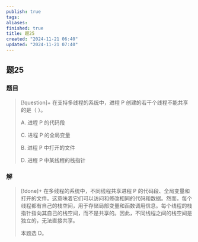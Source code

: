 ```yaml
---
publish: true
tags: 
aliases: 
finished: true
title: 题25
created: "2024-11-21 06:40"
updated: "2024-11-21 07:40"
---
```

## 题25
### 题目
> [!question]+
> 在支持多线程的系统中，进程 P 创建的若干个线程不能共享的是（ ）。
> 
> A. 进程 P 的代码段
> 
> C. 进程 P 的全局变量
> 
> B. 进程 P 中打开的文件
> 
> D. 进程 P 中某线程的栈指针
### 解
> [!done]+
> 在多线程的系统中，不同线程共享进程 P 的代码段、全局变量和打开的文件。这意味着它们可以访问和修改相同的代码和数据。然而，每个线程都有自己的栈空间，用于存储局部变量和函数调用信息。每个线程的栈指针指向其自己的栈空间，而不是共享的。因此，不同线程之间的栈空间是独立的，无法直接共享。
> 
> 本题选 D。